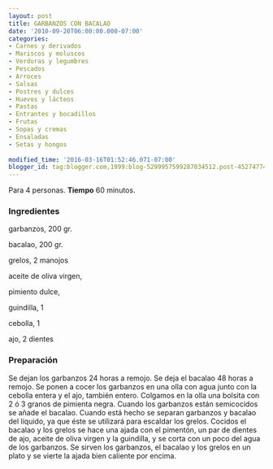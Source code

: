 ```yaml
---
layout: post
title: GARBANZOS CON BACALAO
date: '2010-09-20T06:00:00.000-07:00'
categories:
- Carnes y derivados
- Mariscos y moluscos
- Verduras y legumbres
- Pescados
- Arroces
- Salsas
- Postres y dulces
- Huevos y lácteos
- Pastas
- Entrantes y bocadillos
- Frutas
- Sopas y cremas
- Ensaladas
- Setas y hongos
 
modified_time: '2016-03-16T01:52:46.071-07:00'
blogger_id: tag:blogger.com,1999:blog-5299957599287034512.post-4527477438325529934
---
```


Para 4 personas.
<b>Tiempo</b> 60 minutos.

<h3>Ingredientes</h3>

garbanzos, 200 gr.

bacalao, 200 gr.

grelos, 2 manojos

aceite de oliva virgen,

pimiento dulce,

guindilla, 1

cebolla, 1

ajo, 2 dientes

<h3>Preparación</h3>

Se dejan los garbanzos 24 horas a remojo. Se deja el bacalao 48 horas a remojo. Se ponen a cocer los garbanzos en una olla con agua junto con la cebolla entera y el ajo, también entero. Colgamos en la olla una bolsita con 2 ó 3 granos de pimienta negra. Cuando los garbanzos están semicocidos se añade el bacalao. Cuando está hecho se separan garbanzos y bacalao del líquido, ya que éste se utilizará para escaldar los grelos. Cocidos el bacalao y los grelos se hace una ajada con el pimentón, un par de dientes de ajo, aceite de oliva virgen y la guindilla, y se corta con un poco del agua de los garbanzos. Se sirven los garbanzos, el bacalao y los grelos en un plato y se vierte la ajada bien caliente por encima.


